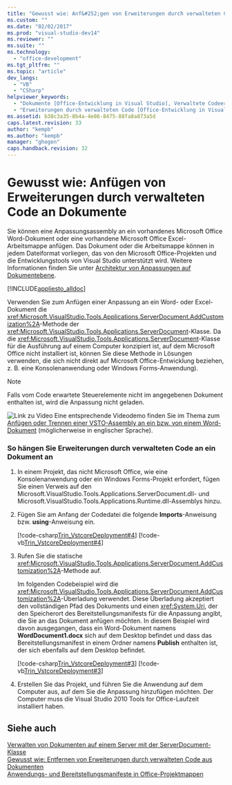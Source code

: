 ```yaml
---
title: "Gewusst wie: Anf&#252;gen von Erweiterungen durch verwalteten Code an Dokumente"
ms.custom: ""
ms.date: "02/02/2017"
ms.prod: "visual-studio-dev14"
ms.reviewer: ""
ms.suite: ""
ms.technology: 
  - "office-development"
ms.tgt_pltfrm: ""
ms.topic: "article"
dev_langs: 
  - "VB"
  - "CSharp"
helpviewer_keywords: 
  - "Dokumente [Office-Entwicklung in Visual Studio], Verwaltete Codeerweiterungen"
  - "Erweiterungen durch verwalteten Code [Office-Entwicklung in Visual Studio], Anhängen"
ms.assetid: b38c3a35-8b4a-4e86-8475-88fa8a873a5d
caps.latest.revision: 33
author: "kempb"
ms.author: "kempb"
manager: "ghogen"
caps.handback.revision: 32
---
```

# Gewusst wie: Anf&#252;gen von Erweiterungen durch verwalteten Code an Dokumente
  Sie können eine Anpassungsassembly an ein vorhandenes Microsoft Office Word\-Dokument oder eine vorhandene Microsoft Office Excel\-Arbeitsmappe anfügen.  Das Dokument oder die Arbeitsmappe können in jedem Dateiformat vorliegen, das von den Microsoft Office\-Projekten und die Entwicklungstools von Visual Studio unterstützt wird.  Weitere Informationen finden Sie unter [Architektur von Anpassungen auf Dokumentebene](../vsto/architecture-of-document-level-customizations.md).  
  
 [!INCLUDE[appliesto_alldoc](../vsto/includes/appliesto-alldoc-md.md)]  
  
 Verwenden Sie zum Anfügen einer Anpassung an ein Word\- oder Excel\-Dokument die <xref:Microsoft.VisualStudio.Tools.Applications.ServerDocument.AddCustomization%2A>\-Methode der <xref:Microsoft.VisualStudio.Tools.Applications.ServerDocument>\-Klasse.  Da die <xref:Microsoft.VisualStudio.Tools.Applications.ServerDocument>\-Klasse für die Ausführung auf einem Computer konzipiert ist, auf dem Microsoft Office nicht installiert ist, können Sie diese Methode in Lösungen verwenden, die sich nicht direkt auf Microsoft Office\-Entwicklung beziehen, z. B. eine Konsolenanwendung oder Windows Forms\-Anwendung\).  
  
> [!NOTE]  
>  Falls vom Code erwartete Steuerelemente nicht im angegebenen Dokument enthalten ist, wird die Anpassung nicht geladen.  
  
 ![Link zu Video](~/docs/data-tools/media/playvideo.gif "Link zu Video") Eine entsprechende Videodemo finden Sie im Thema zum [Anfügen oder Trennen einer VSTO\-Assembly an ein bzw. von einem Word\-Dokument](http://go.microsoft.com/fwlink/?LinkId=136782) \(möglicherweise in englischer Sprache\).  
  
### So hängen Sie Erweiterungen durch verwalteten Code an ein Dokument an  
  
1.  In einem Projekt, das nicht Microsoft Office, wie eine Konsolenanwendung oder ein Windows Forms\-Projekt erfordert, fügen Sie einen Verweis auf den Microsoft.VisualStudio.Tools.Applications.ServerDocument.dll\- und Microsoft.VisualStudio.Tools.Applications.Runtime.dll\-Assemblys hinzu.  
  
2.  Fügen Sie am Anfang der Codedatei die folgende **Imports**\-Anweisung bzw. **using**\-Anweisung ein.  
  
     [!code-csharp[Trin_VstcoreDeployment#4](../snippets/csharp/VS_Snippets_OfficeSP/Trin_VstcoreDeployment/CS/Program.cs#4)]
     [!code-vb[Trin_VstcoreDeployment#4](../snippets/visualbasic/VS_Snippets_OfficeSP/Trin_VstcoreDeployment/VB/Program.vb#4)]  
  
3.  Rufen Sie die statische <xref:Microsoft.VisualStudio.Tools.Applications.ServerDocument.AddCustomization%2A>\-Methode auf.  
  
     Im folgenden Codebeispiel wird die <xref:Microsoft.VisualStudio.Tools.Applications.ServerDocument.AddCustomization%2A>\-Überladung verwendet.  Diese Überladung akzeptiert den vollständigen Pfad des Dokuments und einen <xref:System.Uri>, der den Speicherort des Bereitstellungsmanifests für die Anpassung angibt, die Sie an das Dokument anfügen möchten.  In diesem Beispiel wird davon ausgegangen, dass ein Word\-Dokument namens **WordDocument1.docx** sich auf dem Desktop befindet und dass das Bereitstellungsmanifest in einem Ordner namens **Publish** enthalten ist, der sich ebenfalls auf dem Desktop befindet.  
  
     [!code-csharp[Trin_VstcoreDeployment#3](../snippets/csharp/VS_Snippets_OfficeSP/Trin_VstcoreDeployment/CS/Program.cs#3)]
     [!code-vb[Trin_VstcoreDeployment#3](../snippets/visualbasic/VS_Snippets_OfficeSP/Trin_VstcoreDeployment/VB/Program.vb#3)]  
  
4.  Erstellen Sie das Projekt, und führen Sie die Anwendung auf dem Computer aus, auf dem Sie die Anpassung hinzufügen möchten.  Der Computer muss die Visual Studio 2010 Tools for Office\-Laufzeit installiert haben.  
  
## Siehe auch  
 [Verwalten von Dokumenten auf einem Server mit der ServerDocument-Klasse](../vsto/managing-documents-on-a-server-by-using-the-serverdocument-class.md)   
 [Gewusst wie: Entfernen von Erweiterungen durch verwalteten Code aus Dokumenten](../vsto/how-to-remove-managed-code-extensions-from-documents.md)   
 [Anwendungs- und Bereitstellungsmanifeste in Office-Projektmappen](../vsto/application-and-deployment-manifests-in-office-solutions.md)  
  
  
